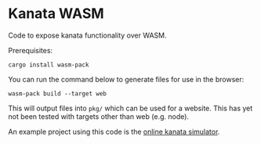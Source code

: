 # Kanata WASM

Code to expose kanata functionality over WASM.

Prerequisites:

```
cargo install wasm-pack
```

You can run the command below to generate files for use in the browser:

```
wasm-pack build --target web
```

This will output files into `pkg/` which can be used for a website.
This has yet not been tested with targets other than web (e.g. node).

An example project using this code is the
[online kanata simulator](https://github.com/jtroo/jtroo.github.io).
